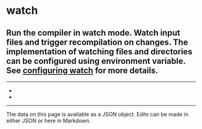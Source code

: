 <!-- Important! Do not modify comment blocks. They are necessary for the transformer to work properly -->

<!-- title -->
# watch

<!-- shortDescription -->
Run the compiler in watch mode. Watch input files and trigger recompilation on changes. The implementation of watching files and directories can be configured using environment variable. See [configuring watch](./Configuring%20Watch.md) for more details.
---

<!-- extendedDescription -->

---

<!-- references -->
- []()
- []()
---

<!-- footer -->
The data on this page is available as a JSON object. Edits can be made in either JSON or here in Markdown.
